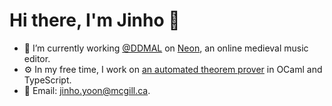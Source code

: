 # Hi there, I'm Jinho 👋

- 🔭 I’m currently working [@DDMAL](https://ddmal.music.mcgill.ca) on [Neon](https://github.com/DDMAL/Neon), an online medieval music editor.
- ⚙️ In my free time, I work on [an automated theorem prover](https://github.com/jinh0/gentzen) in OCaml and TypeScript.
- 💬 Email: jinho.yoon@mcgill.ca.
